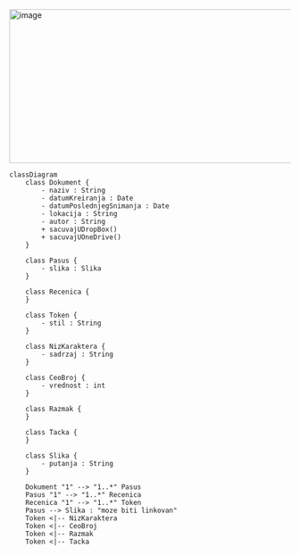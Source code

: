 <img width="1141" height="276" alt="image" src="https://github.com/user-attachments/assets/c8b5f76e-29bb-48ad-a201-ac0f0217ac9d" />

```mermaid
classDiagram
    class Dokument {
        - naziv : String
        - datumKreiranja : Date
        - datumPoslednjegSnimanja : Date
        - lokacija : String
        - autor : String
        + sacuvajUDropBox()
        + sacuvajUOneDrive()
    }

    class Pasus {
        - slika : Slika
    }

    class Recenica {
    }

    class Token {
        - stil : String
    }

    class NizKaraktera {
        - sadrzaj : String
    }

    class CeoBroj {
        - vrednost : int
    }

    class Razmak {
    }

    class Tacka {
    }

    class Slika {
        - putanja : String
    }

    Dokument "1" --> "1..*" Pasus
    Pasus "1" --> "1..*" Recenica
    Recenica "1" --> "1..*" Token
    Pasus --> Slika : "moze biti linkovan"
    Token <|-- NizKaraktera
    Token <|-- CeoBroj
    Token <|-- Razmak
    Token <|-- Tacka

```
